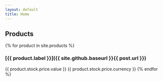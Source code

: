 ```yaml
---
layout: default
title: Home
---
```


<main class="site__content">
  
## Products
{% for product in site.products %}

### [{{ product.label }}]({{ site.github.baseurl }}{{ post.url }})

{{ product.stock.price.value }} {{ product.stock.price.currency }}
{% endfor %}
</main>

